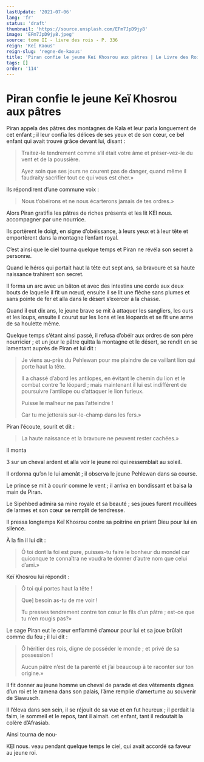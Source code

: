 ```yaml
---
lastUpdate: '2021-07-06'
lang: 'fr'
status: 'draft'
thumbnail: 'https://source.unsplash.com/EFm7JpD9jy8'
image: 'EFm7JpD9jy8.jpeg'
source: tome II - livre des rois - P. 336
reign: 'Keï Kaous'
reign-slug: 'regne-de-kaous'
title: 'Piran confie le jeune Keï Khosrou aux pâtres | Le Livre des Rois | Shâhnâmeh'
tags: []
order: '114'
---
```


# Piran confie le jeune Keï Khosrou aux pâtres

Piran appela des pâtres des montagnes de Kala et leur parla longuement de cet enfant ; il leur confia les délices de ses yeux et de son cœur, ce bel enfant qui avait trouvé grâce devant lui, disant :

> Traitez-le tendrement comme s’il était votre âme et préser-vez-le du vent et de la poussière.
>
> Ayez soin que ses jours ne courent pas de danger, quand même il faudraity sacrifier tout ce qui vous est cher.»

Ils répondirent d’une commune voix :

> Nous t’obéirons et ne nous écarterons jamais de tes ordres.»

Alors Piran gratifia les pâtres de riches présents et les lit KEl nous. accompagner par une nourrice.

Ils portèrent le doigt, en signe d’obéissance, à leurs yeux et à leur tête et emportèrent dans la montagne l’enfant royal.

C’est ainsi que le ciel tourna quelque temps et Piran ne révéla son secret à personne.

Quand le héros qui portait haut la tête eut sept ans, sa bravoure et sa haute naissance trahirent son secret.

Il forma un arc avec un bâton et avec des intestins une corde aux deux bouts de laquelle il fit un nœud, ensuite il se lit une flèche sans plumes et sans pointe de fer et alla dans le désert s’exercer à la chasse.

Quand il eut dix ans, le jeune brave se mit à attaquer les sangliers, les ours et les loups, ensuite il courut sur les lions et les léopards et se fit une arme de sa houlette même.

Quelque temps s’étant ainsi passé, il refusa d’obéir aux ordres de son père nourricier ; et un jour le pâtre quitta la montagne et le désert, se rendit en se lamentant auprès de Piran et lui dit :

> Je viens au-près du Pehlewan pour me plaindre de ce vaillant lion qui porte haut la tête.
>
> Il a chassé d’abord les antilopes, en évitant le chemin du lion et le combat contre ’le léopard ; mais maintenant il lui est indifférent de poursuivre l’antilope ou d’attaquer le lion furieux.
>
> Puisse le malheur ne pas l’atteindre !
>
> Car tu me jetterais sur-le-champ dans les fers.»

Piran l’écoute, sourit et dit :

> La haute naissance et la bravoure ne peuvent rester cachées.»

Il monta

3
sur un cheval ardent et alla voir le jeune roi qui ressemblait au soleil.

Il ordonna qu’on le lui amenât ; il observa le jeune Pehlewan dans sa course.

Le prince se mit à courir comme le vent ; il arriva en bondissant et baisa la main de Piran.

Le Sipehbed admira sa mine royale et sa beauté ; ses joues furent mouillées de larmes et son cœur se remplit de tendresse.

Il pressa longtemps Keï Khosrou contre sa poitrine en priant Dieu pour lui en silence.

À la fin il lui dit :

> Ô toi dont la foi est pure, puisses-tu faire le bonheur du mondel car quiconque te connaîtra ne voudra te donner d’autre nom que celui d’ami.»

Keï Khosrou lui répondit :

> Ô toi qui portes haut la tête !
>
> Que]
besoin as-tu de me voir !
>
> Tu presses tendrement contre ton cœur le fils d’un pâtre ; est-ce que tu n’en rougis pas?»

Le sage Piran eut le cœur enflammé d’amour pour lui et sa joue brûlait comme du feu ; il lui dit :

> Ô héritier des rois, digne de posséder le monde ; et privé de sa possession !
>
> Aucun pâtre n’est de ta parenté et j’ai beaucoup à te raconter sur ton origine.»

Il fit donner au jeune homme un cheval de parade et des vêtements dignes d’un roi et le ramena dans son palais, l’âme remplie d’amertume au souvenir de Siawusch.

Il l’éleva dans sen sein, il se réjouit de sa vue et en fut heureux ; il perdait la faim, le sommeil et le repos, tant il aimait. cet enfant, tant il redoutait la colère d’Afrasiab.

Ainsi tourna de nou-

KEI nous. veau pendant quelque temps le ciel, qui avait accordé sa faveur au jeune roi.
